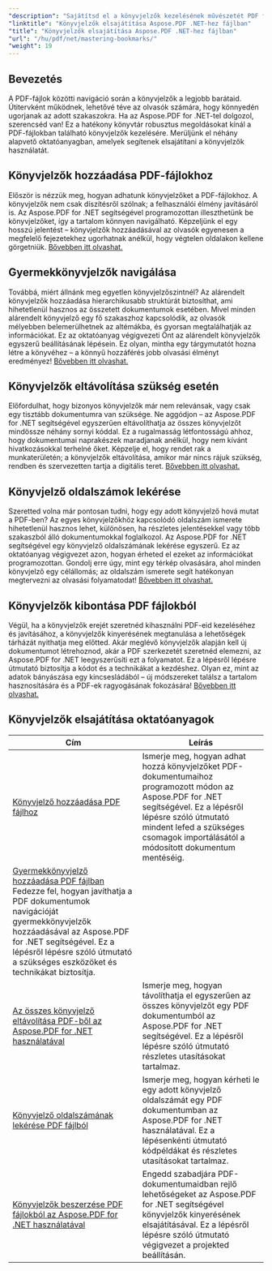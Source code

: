 ```yaml
---
"description": "Sajátítsd el a könyvjelzők kezelésének művészetét PDF fájlokban az Aspose.PDF for .NET segítségével. Oktatóanyagaink mindent lefednek a könyvjelzők hozzáadásától a zökkenőmentes eltávolításáig."
"linktitle": "Könyvjelzők elsajátítása Aspose.PDF .NET-hez fájlban"
"title": "Könyvjelzők elsajátítása Aspose.PDF .NET-hez fájlban"
"url": "/hu/pdf/net/mastering-bookmarks/"
"weight": 19
---
```


## Bevezetés

A PDF-fájlok közötti navigáció során a könyvjelzők a legjobb barátaid. Útitervként működnek, lehetővé téve az olvasók számára, hogy könnyedén ugorjanak az adott szakaszokra. Ha az Aspose.PDF for .NET-tel dolgozol, szerencséd van! Ez a hatékony könyvtár robusztus megoldásokat kínál a PDF-fájlokban található könyvjelzők kezelésére. Merüljünk el néhány alapvető oktatóanyagban, amelyek segítenek elsajátítani a könyvjelzők használatát.

## Könyvjelzők hozzáadása PDF-fájlokhoz

Először is nézzük meg, hogyan adhatunk könyvjelzőket a PDF-fájlokhoz. A könyvjelzők nem csak díszítésről szólnak; a felhasználói élmény javításáról is. Az Aspose.PDF for .NET segítségével programozottan illeszthetünk be könyvjelzőket, így a tartalom könnyen navigálható. Képzeljünk el egy hosszú jelentést – könyvjelzők hozzáadásával az olvasók egyenesen a megfelelő fejezetekhez ugorhatnak anélkül, hogy végtelen oldalakon kellene görgetniük. [Bővebben itt olvashat.](./adding-bookmark/)

## Gyermekkönyvjelzők navigálása

Továbbá, miért állnánk meg egyetlen könyvjelzőszintnél? Az alárendelt könyvjelzők hozzáadása hierarchikusabb struktúrát biztosíthat, ami hihetetlenül hasznos az összetett dokumentumok esetében. Mivel minden alárendelt könyvjelző egy fő szakaszhoz kapcsolódik, az olvasók mélyebben belemerülhetnek az altémákba, és gyorsan megtalálhatják az információkat. Ez az oktatóanyag végigvezeti Önt az alárendelt könyvjelzők egyszerű beállításának lépésein. Ez olyan, mintha egy tárgymutatót hozna létre a könyvéhez – a könnyű hozzáférés jobb olvasási élményt eredményez! [Bővebben itt olvashat.](./adding-child-bookmark/)

## Könyvjelzők eltávolítása szükség esetén

Előfordulhat, hogy bizonyos könyvjelzők már nem relevánsak, vagy csak egy tisztább dokumentumra van szüksége. Ne aggódjon – az Aspose.PDF for .NET segítségével egyszerűen eltávolíthatja az összes könyvjelzőt mindössze néhány sornyi kóddal. Ez a rugalmasság létfontosságú ahhoz, hogy dokumentumai naprakészek maradjanak anélkül, hogy nem kívánt hivatkozásokkal terhelné őket. Képzelje el, hogy rendet rak a munkaterületén; a könyvjelzők eltávolítása, amikor már nincs rájuk szükség, rendben és szervezetten tartja a digitális teret. [Bővebben itt olvashat.](./remove-all-bookmarks/)

## Könyvjelző oldalszámok lekérése

Szeretted volna már pontosan tudni, hogy egy adott könyvjelző hová mutat a PDF-ben? Az egyes könyvjelzőkhöz kapcsolódó oldalszám ismerete hihetetlenül hasznos lehet, különösen, ha részletes jelentésekkel vagy több szakaszból álló dokumentumokkal foglalkozol. Az Aspose.PDF for .NET segítségével egy könyvjelző oldalszámának lekérése egyszerű. Ez az oktatóanyag végigvezet azon, hogyan érheted el ezeket az információkat programozottan. Gondolj erre úgy, mint egy térkép olvasására, ahol minden könyvjelző egy célállomás; az oldalszám ismerete segít hatékonyan megtervezni az olvasási folyamatodat! [Bővebben itt olvashat.](./retrieve-bookmark-page-number/)

## Könyvjelzők kibontása PDF fájlokból

Végül, ha a könyvjelzők erejét szeretnéd kihasználni PDF-eid kezeléséhez és javításához, a könyvjelzők kinyerésének megtanulása a lehetőségek tárházát nyithatja meg előtted. Akár meglévő könyvjelzők alapján kell új dokumentumot létrehoznod, akár a PDF szerkezetét szeretnéd elemezni, az Aspose.PDF for .NET leegyszerűsíti ezt a folyamatot. Ez a lépésről lépésre útmutató biztosítja a kódot és a technikákat a kezdéshez. Olyan ez, mint az adatok bányászása egy kincsesládából – új módszereket találsz a tartalom hasznosítására és a PDF-ek ragyogásának fokozására! [Bővebben itt olvashat.](./get-bookmarks-from-pdf-files/)

## Könyvjelzők elsajátítása oktatóanyagok
| Cím | Leírás |
| --- | --- | 
| [Könyvjelző hozzáadása PDF fájlhoz](./adding-bookmark/) | Ismerje meg, hogyan adhat hozzá könyvjelzőket PDF-dokumentumaihoz programozott módon az Aspose.PDF for .NET segítségével. Ez a lépésről lépésre szóló útmutató mindent lefed a szükséges csomagok importálásától a módosított dokumentum mentéséig. |  
| [Gyermekkönyvjelző hozzáadása PDF fájlban](./adding-child-bookmark/) Fedezze fel, hogyan javíthatja a PDF dokumentumok navigációját gyermekkönyvjelzők hozzáadásával az Aspose.PDF for .NET segítségével. Ez a lépésről lépésre szóló útmutató a szükséges eszközöket és technikákat biztosítja. |  
| [Az összes könyvjelző eltávolítása PDF-ből az Aspose.PDF for .NET használatával](./remove-all-bookmarks/) | Ismerje meg, hogyan távolíthatja el egyszerűen az összes könyvjelzőt egy PDF dokumentumból az Aspose.PDF for .NET segítségével. Ez a lépésről lépésre szóló útmutató részletes utasításokat tartalmaz. |  
| [Könyvjelző oldalszámának lekérése PDF fájlból](./retrieve-bookmark-page-number/) | Ismerje meg, hogyan kérheti le egy adott könyvjelző oldalszámát egy PDF dokumentumban az Aspose.PDF for .NET használatával. Ez a lépésenkénti útmutató kódpéldákat és részletes utasításokat tartalmaz. |  
| [Könyvjelzők beszerzése PDF fájlokból az Aspose.PDF for .NET használatával](./get-bookmarks-from-pdf-files/) | Engedd szabadjára PDF-dokumentumaidban rejlő lehetőségeket az Aspose.PDF for .NET segítségével könyvjelzők kinyerésének elsajátításával. Ez a lépésről lépésre szóló útmutató végigvezet a projekted beállításán. |